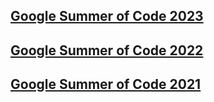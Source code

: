 ## [Google Summer of Code 2023](https://github.com/wagtail/wagtail/wiki/Google-Summer-of-Code-2023)

## [Google Summer of Code 2022](https://github.com/wagtail/wagtail/wiki/Google-Summer-of-Code-2022)

## [Google Summer of Code 2021](https://github.com/wagtail/wagtail/wiki/Google-Summer-of-Code-2021)
